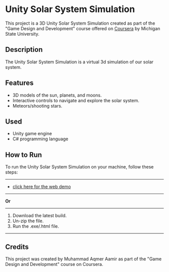 # Unity Solar System Simulation

This project is a 3D Unity Solar System Simulation created as part of the "Game Design and Development" course offered on [Coursera](https://www.coursera.org/learn/game-design-and-development-1) by Michigan State University.

## Description
The Unity Solar System Simulation is a virtual 3d simulation of our solar system.

## Features
- 3D models of the sun, planets, and moons.
- Interactive controls to navigate and explore the solar system.
- Meteors/shooting stars.

## Used
- Unity game engine
- C# programming language

## How to Run
To run the Unity Solar System Simulation on your machine, follow these steps:

------
- [click here for the web demo](https://aqmer-aamir.itch.io/solar-system)
------

**Or** 

------
1. Download the latest build.
2. Un-zip the file.
3. Run the .exe/.html file.
------

## Credits
This project was created by Muhammad Aqmer Aamir as part of the "Game Design and Development" course on Coursera.
